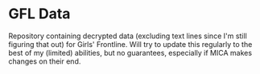 # GFL Data

Repository containing decrypted data (excluding text lines since I'm still figuring that out) for Girls' Frontline. Will try to update this regularly to the best of my (limited) abilities, but no guarantees, especially if MICA makes changes on their end.
